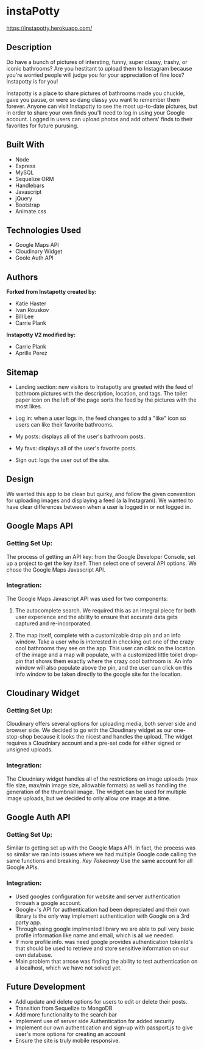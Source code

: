 # instaPotty

https://instapotty.herokuapp.com/  

## Description

Do have a bunch of pictures of intersting, funny, super classy, trashy, or iconic bathrooms? Are you hestitant to upload them to Instagram because you're worried people will judge you for your appreciation of fine loos? Instapotty is for you! 

Instapotty is a place to share pictures of bathrooms made you chuckle, gave you pause, or were so dang classy you want to remember them forever. Anyone can visit Instapotty to see the most up-to-date pictures, but in order to share your own finds you'll need to log in using your Google account. Logged in users can upload photos and add others' finds to their favorites for future purusing.

## Built With

* Node
* Express
* MySQL
* Sequelize ORM
* Handlebars
* Javascript
* jQuery
* Bootstrap
* Animate.css

## Technologies Used

* Google Maps API
* Cloudinary Widget
* Goole Auth API 

## Authors

<b>Forked from Instapotty created by:</b>
* Katie Haster 
* Ivan Rouskov 
* Bill Lee
* Carrie Plank

<b>Instapotty V2 modified by:</b>
* Carrie Plank
* Aprille Perez  

## Sitemap

- Landing section: new visitors to Instapotty are greeted with the feed of bathroom pictures with the description, location, and tags. The toilet paper icon on the left of the page sorts the feed by the pictures with the most likes. 

- Log in: when a user logs in, the feed changes to add a "like" icon so users can like their favorite bathrooms. 

- My posts: displays all of the user's bathroom posts.

- My favs: displays all of the user's favorite posts.

- Sign out: logs the user out of the site. 

## Design

We wanted this app to be clean but quirky, and follow the given convention for uploading images and displaying a feed (a la Instagram). We wanted to have clear differences between when a user is logged in or not logged in. 

## Google Maps API

### Getting Set Up: ###

The process of getting an API key: from the Google Developer Console, set up a project to get the key itself. Then select one of several API options. We chose the Google Maps Javascript API.

### Integration: ###

The Google Maps Javascript API was used for two components:

1. The autocomplete search. We required this as an integral piece for both user experience and the ability to ensure that accurate data gets captured and re-incorporated.

2. The map itself, complete with a customizable drop pin and an info window. 
Take a user who is interested in checking out one of the crazy cool bathrooms they see on the app. 
This user can click on the location of the image and a map will populate, with a customized little toilet drop-pin that shows them exactly where the crazy cool bathroom is. An info window will also populate
above the pin, and the user can click on this info window to be taken directly to
the google site for the location.

## Cloudinary Widget

### Getting Set Up: ###

Cloudinary offers several options for uploading media, both server side and browser side. We decided to go with the Cloudinary widget as our one-stop-shop because it looks the nicest and handles the upload. The widget requires a Cloudniary account and a pre-set code for either signed or unsigned uploads. 

### Integration: ###

The Cloudniary widget handles all of the restrictions on image uploads (max file size, max/min image size, allowable formats) as well as handling the generation of the thumbnail image. The widget can be used for multiple image uploads, but we decided to only allow one image at a time. 

## Google Auth API

### Getting Set Up: ###

Similar to getting set up with the Google Maps API. In fact, the process was so similar we ran into issues where we had multiple Google code calling the same functions and breaking. *Key Takeaway* Use the same account for all Google APIs.

### Integration: ###

* Used googles configuration for website and server authentication throuah a google account.
* Google+'s API for authentication had been depreciated and their own library is the only way
implement authentication with Google on a 3rd party app.
* Through using google implmented library we are able to pull very basic profile information
like name and email, which is all we needed.
* If more profile info. was need google provides authentication tokenId's that should be used to 
retrieve and store sensitive information on our own database.
* Main problem that arrose was finding the ability to test authentication on a localhost, which
we have not solved yet.

## Future Development 

* Add update and delete options for users to edit or delete their posts.
* Transition from Sequelize to MongoDB
* Add more functionality to the search bar 
* Implement use of server side Authentication for added security
* Implement our own authentication and sign-up with passport.js to give user's more options for creating an account
* Ensure the site is truly mobile responsive.

